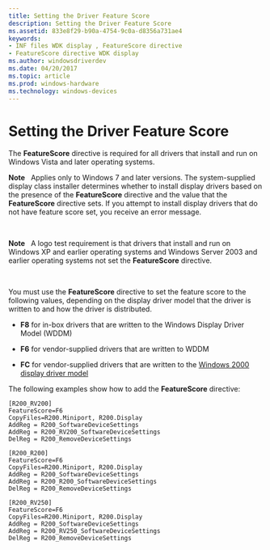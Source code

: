 ```yaml
---
title: Setting the Driver Feature Score
description: Setting the Driver Feature Score
ms.assetid: 833e8f29-b90a-4754-9c0a-d8356a731ae4
keywords:
- INF files WDK display , FeatureScore directive
- FeatureScore directive WDK display
ms.author: windowsdriverdev
ms.date: 04/20/2017
ms.topic: article
ms.prod: windows-hardware
ms.technology: windows-devices
---
```


# Setting the Driver Feature Score


The **FeatureScore** directive is required for all drivers that install and run on Windows Vista and later operating systems.

**Note**   Applies only to Windows 7 and later versions.
The system-supplied display class installer determines whether to install display drivers based on the presence of the **FeatureScore** directive and the value that the **FeatureScore** directive sets. If you attempt to install display drivers that do not have feature score set, you receive an error message.

 

**Note**   A logo test requirement is that drivers that install and run on Windows XP and earlier operating systems and Windows Server 2003 and earlier operating systems not set the **FeatureScore** directive.

 

You must use the **FeatureScore** directive to set the feature score to the following values, depending on the display driver model that the driver is written to and how the driver is distributed.

-   **F8** for in-box drivers that are written to the Windows Display Driver Model (WDDM)

-   **F6** for vendor-supplied drivers that are written to WDDM

-   **FC** for vendor-supplied drivers that are written to the [Windows 2000 display driver model](windows-2000-display-driver-model-design-guide.md)

The following examples show how to add the **FeatureScore** directive:

```
[R200_RV200]
FeatureScore=F6
CopyFiles=R200.Miniport, R200.Display
AddReg = R200_SoftwareDeviceSettings
AddReg = R200_RV200_SoftwareDeviceSettings
DelReg = R200_RemoveDeviceSettings

[R200_R200]
FeatureScore=F6
CopyFiles=R200.Miniport, R200.Display
AddReg = R200_SoftwareDeviceSettings
AddReg = R200_R200_SoftwareDeviceSettings
DelReg = R200_RemoveDeviceSettings

[R200_RV250]
FeatureScore=F6
CopyFiles=R200.Miniport, R200.Display
AddReg = R200_SoftwareDeviceSettings
AddReg = R200_RV250_SoftwareDeviceSettings
DelReg = R200_RemoveDeviceSettings
```

 

 





